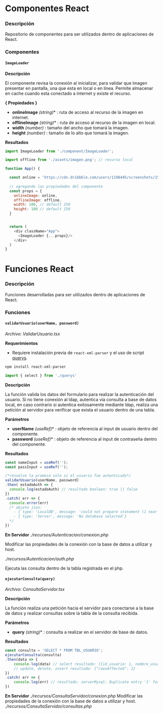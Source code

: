 # Componentes React

### Descripción
Repositorio de componentes para ser utilizados dentro de aplicaciones de React.

### Componentes

#### `ImageLoader`
**Descripción**

El componente revisa la conexión al inicializar, para validar que imagen presentar en pantalla, una que esta en local o en línea. Permite almacenar en cache cuando esta conectado a internet y existe el recurso.

**{ Propiedades }**

- **onlineImage** *(string)** : ruta de acceso al recurso de la imagen en internet.
- **offlineImage** *(string)** : ruta de acceso al recurso de la imagen en local.
- **width** *(number)* : tamaño del ancho que tomará la imagen.
- **height** *(number)* : tamaño de lo alto que tomará la imagen.

**Resultados**
```js
import ImageLoader from './component/ImageLoader';

import offline from './assets/imagen.png'; // recurso local 

function App() {

  const online = 'https://cdn.dribbble.com/users/1198445/screenshots/15064463/105628281-b86efa80-5e44-11eb-821c-87d5fddb9f8a_4x.png'; // recurso en línea
  
  // agregando las propiedades del componente
  const props = {
    onlineImage: online,
    offlineImage: offline,
    width: 100, // default 250
    height: 100 // default 250
  }


  return (
    <div className="App">
      <ImageLoader {...props}/>
    </div>
  )
}
```


# Funciones React

### Descripción

Funciones desarrolladas para ser utilizados dentro de aplicaciones de React.

### Funciones

#### `validarUsuario(userName, password)`

*Archivo: ValidarUsuario.tsx*

**Requerimientos**
- Requiere instalación previa de `react-xml-parser` y el uso de script
[querys](https://github.com/angeljsus/querys.git).

```bash
npm install react-xml-parser
```
```js
import { select } from './querys'
```
**Descripción**

La función valida los datos del formulario para realizar la autenticación del usuario. Si no tiene conexión al ldap, autentica vía consulta a base de datos local, en caso contrario si autentica exitosamente mediante ldap, realiza una petición al servidor para verificar que exista el usuario dentro de una tabla.

**Parámetros**

- **userName** *(useRef)** : objeto de referencia al input de usuario dentro del componente. 
- **password** *(useRef)** : objeto de referencia al input de contraseña dentro del componente. 

**Resultados**
```js
const nameInput = useRef('');
const passInput = useRef('');

/*resuelve la promesa solo si el usuario fue autenticado*/
validarUsuario(userName, password)
.then( estadoAuth => {
  console.log(estadoAuth) // resultado boolean: true || false
})
.catch( err => {
  console.error(err) 
  /* objeto json:
    - { type: 'LocalDB', message: 'could not prepare statement (1 near "*": syntax error)'}
    - { type: 'Server', message: 'No database selected'}
  */
})

```
**En Servidor**
*./recursos/Autenticacion/conexion.php*

Modificar las propiedades de la conexión con la base de datos a utilizar y host.

*./recursos/Autenticacion/auth.php*

Ejecuta las consulta dentro de la tabla registrada en el php.

#### `ejecutarConsulta(query)`

*Archivo: ConsultaServidor.tsx*

**Descripción**

La función realiza una petición hacia el servidor para conectarse a la base de datos y realizar consultas sobre la tabla de la consulta recibida.

**Parámetros**

- **query** *(string)** : consulta a realizar en el servidor de base de datos. 

**Resultados**
```js
const consulta = 'SELECT * FROM TBL_USUARIO';
ejecutarConsulta(consulta)
.then(data => {
    console.log(data) // select resultado: [{id_usuario: 1, nombre_usuario:"Frank"},{id_usuario: 2, nombre_usuario:"Gina"}]
    // update, delete, insert resultado: {"rowsAffected": 1} 
})
.catch( err => {
    console.log(err) // resultado: serverMysql: Duplicate entry '1' for key 'PRIMARY'
})
```
**En Servidor**
*./recursos/ConsultaServidor/conexion.php*
Modificar las propiedades de la conexión con la base de datos a utilizar y host.
*./recursos/ConsultaServidor/consultas.php*